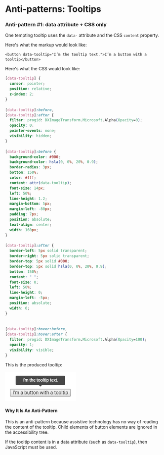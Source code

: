 # Anti-patterns: Tooltips

### Anti-pattern \#1: data attribute + CSS only

One tempting tooltip uses the `data-` attribute and the CSS `content` property. 

Here's what the markup would look like:

```markup
<button data-tooltip="I’m the tooltip text.">I’m a button with a tooltip</button>
```

Here's what the CSS would look like: 

```css
[data-tooltip] {
  cursor: pointer;
  position: relative;
  z-index: 2;
}

[data-tooltip]:before,
[data-tooltip]:after {
  filter: progid: DXImageTransform.Microsoft.Alpha(Opacity=0);
  opacity: 0;
  pointer-events: none;
  visibility: hidden;
}

[data-tooltip]:before {
  background-color: #000;
  background-color: hsla(0, 0%, 20%, 0.9);
  border-radius: 3px;
  bottom: 150%;
  color: #fff;
  content: attr(data-tooltip);
  font-size: 14px;
  left: 50%;
  line-height: 1.2;
  margin-bottom: 5px;
  margin-left: -80px;
  padding: 7px;
  position: absolute;
  text-align: center;
  width: 160px;
}

[data-tooltip]:after {
  border-left: 5px solid transparent;
  border-right: 5px solid transparent;
  border-top: 5px solid #000;
  border-top: 5px solid hsla(0, 0%, 20%, 0.9);
  bottom: 150%;
  content: " ";
  font-size: 0;
  left: 50%;
  line-height: 0;
  margin-left: -5px;
  position: absolute;
  width: 0;
}


[data-tooltip]:hover:before,
[data-tooltip]:hover:after {
  filter: progid: DXImageTransform.Microsoft.Alpha(Opacity=100);
  opacity: 1;
  visibility: visible;
}
```

This is the produced tooltip: 

![A button with a tooltip](../../.gitbook/assets/image%20%285%29.png)

#### Why It Is An Anti-Pattern

This is an anti-pattern because assistive technology has no way of reading the content of the tooltip. Child elements of button elements are ignored in the accessibility tree. 

If the tooltip content is in a data attribute \(such as `data-tooltip`\), then JavaScript must be used.

